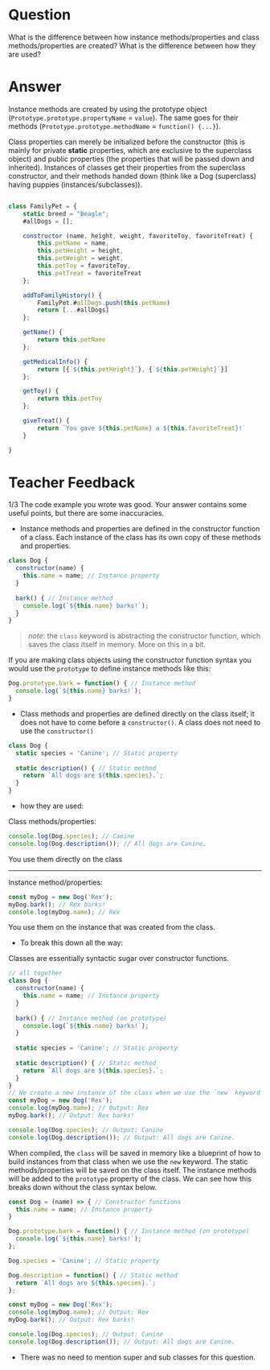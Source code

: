 # Question

What is the difference between how instance methods/properties and class methods/properties are created? What is the difference between how they are used?

# Answer
Instance methods are created by using the prototype object (`Prototype.prototype.propertyName` = `value`). The same goes for their methods (`Prototype.prototype.methodName` = `function() {...}`). 

Class properties can merely be initialized before the constructor (this is mainly for private **static** properties, which are exclusive to the superclass object) and public properties (the properties that will be passed down and inherited). 
Instances of classes get their properties from the superclass constructor, and their methods handed down (think like a Dog (superclass) having puppies (instances/subclasses)). 

```js

class FamilyPet = {
    static breed = "Beagle";
    #allDogs = [];

    constructor (name, height, weight, favoriteToy, favoriteTreat) {
        this.petName = name,
        this.petHeight = height,
        this.petWeight = weight,
        this.petToy = favoriteToy,
        this.petTreat = favoriteTreat
    };

    addToFamilyHistory() {
        FamilyPet.#allDogs.push(this.petName)
        return [...#allDogs]
    };

    getName() {
        return this.petName
    };

    getMedicalInfo() {
        return [{`${this.petHeight}`}, {`${this.petWeight}`}]
    };

    getToy() {
        return this.petToy
    };

    giveTreat() {
        return `You gave ${this.petName} a ${this.favoriteTreat}!`
    }

}

```

# Teacher Feedback

1/3
The code example you wrote was good. Your answer contains some useful points, but there are some inaccuracies.

- Instance methods and properties are defined in the constructor function of a class. Each instance of the class has its own copy of these methods and properties.

```js
class Dog {
  constructor(name) {
    this.name = name; // Instance property
  }
  
  bark() { // Instance method
    console.log(`${this.name} barks!`);
  }
}
```

>_note_: the `class` keyword is abstracting the constructor function, which saves  the class itself in memory. More on this in a bit.

If you are making class objects using the constructor function syntax you would use the `prototype` to define instance methods like this:

```js
Dog.prototype.bark = function() { // Instance method
  console.log(`${this.name} barks!`);
}
```

- Class methods and properties are defined directly on the class itself; it does not have to come before a `constructor()`. A class does not need to use the `constructor()`

```js
class Dog {
  static species = 'Canine'; // Static property
  
  static description() { // Static method
    return `All dogs are ${this.species}.`;
  }
}
```

- how they are used:

Class methods/properties:

```js
console.log(Dog.species); // Canine
console.log(Dog.description()); // All dogs are Canine.
```

You use them directly on the class

---

Instance method/properties:

```js
const myDog = new Dog('Rex');
myDog.bark(); // Rex barks!
console.log(myDog.name); // Rex
```

You use them on the instance that was created from the class.

- To break this down all the way:

Classes are essentially syntactic sugar over constructor functions.

```js
// all together
class Dog {
  constructor(name) {
    this.name = name; // Instance property
  }
  
  bark() { // Instance method (on prototype)
    console.log(`${this.name} barks!`);
  }
  
  static species = 'Canine'; // Static property
  
  static description() { // Static method
    return `All dogs are ${this.species}.`;
  }
}
// We create a new instance of the class when we use the `new` keyword
const myDog = new Dog('Rex');
console.log(myDog.name); // Output: Rex
myDog.bark(); // Output: Rex barks!

console.log(Dog.species); // Output: Canine
console.log(Dog.description()); // Output: All dogs are Canine.

```

When compiled, the `class` will be saved in memory like a blueprint of how to build instances from that class when we use the `new` keyword. The static methods/properties will be saved on the class itself. The instance methods will be added to the `prototype` property of the class. We can see how this breaks down without the class syntax below.

```js
const Dog = (name) => { // Constructor functions
  this.name = name; // Instance property
}

Dog.prototype.bark = function() { // Instance method (on prototype)
  console.log(`${this.name} barks!`);
};

Dog.species = 'Canine'; // Static property

Dog.description = function() { // Static method
  return `All dogs are ${this.species}.`;
};

const myDog = new Dog('Rex');
console.log(myDog.name); // Output: Rex
myDog.bark(); // Output: Rex barks!

console.log(Dog.species); // Output: Canine
console.log(Dog.description()); // Output: All dogs are Canine.

```

- There was no need to mention super and sub classes for this question.